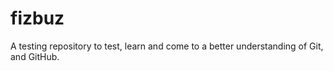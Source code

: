 # fizbuz

A testing repository to test, learn and come to a better understanding of Git,
and GitHub.<br>

